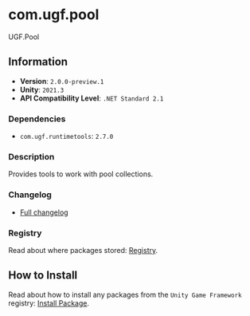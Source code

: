 # com.ugf.pool

UGF.Pool

## Information

- **Version**: `2.0.0-preview.1`
- **Unity**: `2021.3`
- **API Compatibility Level**: `.NET Standard 2.1`

### Dependencies

- `com.ugf.runtimetools`: `2.7.0`


### Description

Provides tools to work with pool collections.

### Changelog

- [Full changelog](changelog.md)

### Registry

Read about where packages stored: [Registry](https://github.com/unity-game-framework/organization/blob/main/docs/registry.md).

## How to Install

Read about how to install any packages from the `Unity Game Framework` registry: [Install Package](https://github.com/unity-game-framework/organization/blob/main/docs/install-packages.md).
